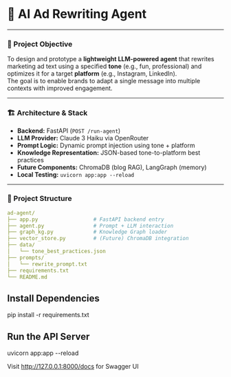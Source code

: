 # 🎯 AI Ad Rewriting Agent

---

### 📝 Project Objective

To design and prototype a **lightweight LLM-powered agent** that rewrites marketing ad text using a specified **tone** (e.g., fun, professional) and optimizes it for a target **platform** (e.g., Instagram, LinkedIn).  
The goal is to enable brands to adapt a single message into multiple contexts with improved engagement.

---

### 🏗️ Architecture & Stack

- **Backend:** FastAPI (`POST /run-agent`)
- **LLM Provider:** Claude 3 Haiku via OpenRouter
- **Prompt Logic:** Dynamic prompt injection using tone + platform
- **Knowledge Representation:** JSON-based tone-to-platform best practices
- **Future Components:** ChromaDB (blog RAG), LangGraph (memory)
- **Local Testing:** `uvicorn app:app --reload`

---

### 📁 Project Structure

```yaml
ad-agent/
├── app.py                  # FastAPI backend entry
├── agent.py                # Prompt + LLM interaction
├── graph_kg.py             # Knowledge Graph loader
├── vector_store.py         # (Future) ChromaDB integration
├── data/
│   └── tone_best_practices.json
├── prompts/
│   └── rewrite_prompt.txt
├── requirements.txt
└── README.md
```
## Install Dependencies

pip install -r requirements.txt

## Run the API Server

uvicorn app:app --reload

Visit http://127.0.0.1:8000/docs for Swagger UI


